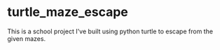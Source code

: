 # turtle_maze_escape
This is a school project I've built using python turtle to escape from the given mazes.
